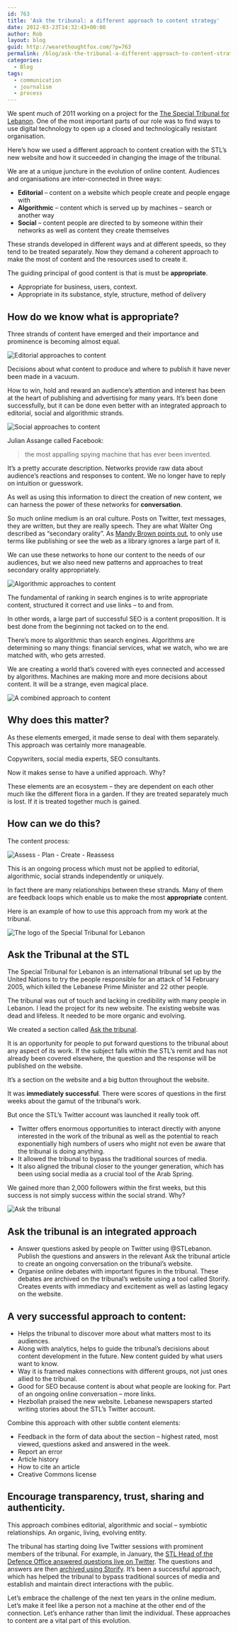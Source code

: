 ```yaml
---
id: 763
title: 'Ask the tribunal: a different approach to content strategy'
date: 2012-03-23T14:32:43+00:00
author: Rob
layout: blog
guid: http://wearethoughtfox.com/?p=763
permalink: /blog/ask-the-tribunal-a-different-approach-to-content-strategy/
categories:
  - Blog
tags:
  - communication
  - journalism
  - process
---
```

We spent much of 2011 working on a project for the [The Special Tribunal for Lebanon](http://www.stl-tsl.org/en). One of the most important parts of our role was to find ways to use digital technology to open up a closed and technologically resistant organisation.

Here&#8217;s how we used a different approach to content creation with the STL&#8217;s new website and how it succeeded in changing the image of the tribunal.

We are at a unique juncture in the evolution of online content. Audiences and organisations are inter-connected in three ways:

  * **Editorial** &#8211; content on a website which people create and people engage with
  * **Algorithmic** &#8211; content which is served up by machines &#8211; search or another way
  * **Social** &#8211; content people are directed to by someone within their networks as well as content they create themselves

These strands developed in different ways and at different speeds, so they tend to be treated separately. Now they demand a coherent approach to make the most of content and the resources used to create it.

The guiding principal of good content is that is must be **appropriate**.

  * Appropriate for business, users, context.
  * Appropriate in its substance, style, structure, method of delivery

## How do we know what is appropriate?

Three strands of content have emerged and their importance and prominence is becoming almost equal.

<img src="http://wearethoughtfox.com/site/wp-content/uploads/2015/12/presentation.018.jpg" alt="Editorial approaches to content" class="alignleft size-full wp-image-764" srcset="http://wearethoughtfox.com/site/wp-content/uploads/2015/12/presentation.018.jpg 580w, http://wearethoughtfox.com/site/wp-content/uploads/2015/12/presentation.018-160x120.jpg 160w, http://wearethoughtfox.com/site/wp-content/uploads/2015/12/presentation.018-400x300.jpg 400w" sizes="(max-width: 580px) 100vw, 580px" />

Decisions about what content to produce and where to publish it have never been made in a vacuum.

How to win, hold and reward an audience&#8217;s attention and interest has been at the heart of publishing and advertising for many years. It&#8217;s been done successfully, but it can be done even better with an integrated approach to editorial, social and algorithmic strands.

<img src="http://wearethoughtfox.com/site/wp-content/uploads/2015/12/presentation.019.jpg" alt="Social approaches to content" class="alignleft size-full wp-image-765" srcset="http://wearethoughtfox.com/site/wp-content/uploads/2015/12/presentation.019.jpg 580w, http://wearethoughtfox.com/site/wp-content/uploads/2015/12/presentation.019-160x120.jpg 160w, http://wearethoughtfox.com/site/wp-content/uploads/2015/12/presentation.019-400x300.jpg 400w" sizes="(max-width: 580px) 100vw, 580px" />

Julian Assange called Facebook:

> the most appalling spying machine that has ever been invented.

It&#8217;s a pretty accurate description. Networks provide raw data about audience&#8217;s reactions and responses to content. We no longer have to reply on intuition or guesswork.

As well as using this information to direct the creation of new content, we can harness the power of these networks for **conversation**.

So much online medium is an oral culture. Posts on Twitter, text messages, they are written, but they are really speech. They are what Walter Ong described as &#8220;secondary orality&#8221;. As [Mandy Brown points out](http://aworkinglibrary.com/library/book/orality_and_literacy/), to only use terms like publishing or see the web as a library ignores a large part of it.

We can use these networks to hone our content to the needs of our audiences, but we also need new patterns and approaches to treat secondary orality appropriately.

<img src="http://wearethoughtfox.com/site/wp-content/uploads/2015/12/presentation.020.jpg" alt="Algorithmic approaches to content" class="alignleft size-full wp-image-766" srcset="http://wearethoughtfox.com/site/wp-content/uploads/2015/12/presentation.020.jpg 580w, http://wearethoughtfox.com/site/wp-content/uploads/2015/12/presentation.020-160x120.jpg 160w, http://wearethoughtfox.com/site/wp-content/uploads/2015/12/presentation.020-400x300.jpg 400w" sizes="(max-width: 580px) 100vw, 580px" />

The fundamental of ranking in search engines is to write appropriate content, structured it correct and use links &#8211; to and from.

In other words, a large part of successful SEO is a content proposition. It is best done from the beginning not tacked on to the end.

There&#8217;s more to algorithmic than search engines. Algorithms are determining so many things: financial services, what we watch, who we are matched with, who gets arrested.

We are creating a world that&#8217;s covered with eyes connected and accessed by algorithms. Machines are making more and more decisions about content. It will be a strange, even magical place.

<img src="http://wearethoughtfox.com/site/wp-content/uploads/2015/12/presentation.021.jpg" alt="A combined approach to content" class="alignleft size-full wp-image-767" srcset="http://wearethoughtfox.com/site/wp-content/uploads/2015/12/presentation.021.jpg 580w, http://wearethoughtfox.com/site/wp-content/uploads/2015/12/presentation.021-160x120.jpg 160w, http://wearethoughtfox.com/site/wp-content/uploads/2015/12/presentation.021-400x300.jpg 400w" sizes="(max-width: 580px) 100vw, 580px" />

## Why does this matter?

As these elements emerged, it made sense to deal with them separately. This approach was certainly more manageable.

Copywriters, social media experts, SEO consultants.

Now it makes sense to have a unified approach. Why?

These elements are an ecosystem &#8211; they are dependent on each other much like the different flora in a garden. If they are treated separately much is lost. If it is treated together much is gained.

## How can we do this?

The content process:

<img src="http://wearethoughtfox.com/site/wp-content/uploads/2015/12/presentation.022.jpg" alt="Assess - Plan - Create - Reassess" class="alignleft size-full wp-image-768" srcset="http://wearethoughtfox.com/site/wp-content/uploads/2015/12/presentation.022.jpg 580w, http://wearethoughtfox.com/site/wp-content/uploads/2015/12/presentation.022-160x120.jpg 160w, http://wearethoughtfox.com/site/wp-content/uploads/2015/12/presentation.022-400x300.jpg 400w" sizes="(max-width: 580px) 100vw, 580px" />

This is an ongoing process which must not be applied to editorial, algorithmic, social strands independently or uniquely.

In fact there are many relationships between these strands. Many of them are feedback loops which enable us to make the most **appropriate** content.

Here is an example of how to use this approach from my work at the tribunal.

<img src="http://wearethoughtfox.com/site/wp-content/uploads/2015/12/presentation.023.jpg" alt="The logo of the Special Tribunal for Lebanon" class="alignleft size-full wp-image-769" srcset="http://wearethoughtfox.com/site/wp-content/uploads/2015/12/presentation.023.jpg 580w, http://wearethoughtfox.com/site/wp-content/uploads/2015/12/presentation.023-160x120.jpg 160w, http://wearethoughtfox.com/site/wp-content/uploads/2015/12/presentation.023-400x300.jpg 400w" sizes="(max-width: 580px) 100vw, 580px" />

## Ask the Tribunal at the STL

The Special Tribunal for Lebanon is an international tribunal set up by the United Nations to try the people responsible for an attack of 14 February 2005, which killed the Lebanese Prime Minister and 22 other people.

The tribunal was out of touch and lacking in credibility with many people in Lebanon. I lead the project for its new website. The existing website was dead and lifeless. It needed to be more organic and evolving.

We created a section called [Ask the tribunal](http://www.stl-tsl.org/en/ask-the-tribunal).

It is an opportunity for people to put forward questions to the tribunal about any aspect of its work. If the subject falls within the STL&#8217;s remit and has not already been covered elsewhere, the question and the response will be published on the website.

It&#8217;s a section on the website and a big button throughout the website.

It was **immediately successful**. There were scores of questions in the first weeks about the gamut of the tribunal&#8217;s work.

But once the STL&#8217;s Twitter account was launched it really took off.

  * Twitter offers enormous opportunities to interact directly with anyone interested in the work of the tribunal as well as the potential to reach exponentially high numbers of users who might not even be aware that the tribunal is doing anything.
  * It allowed the tribunal to bypass the traditional sources of media.
  * It also aligned the tribunal closer to the younger generation, which has been using social media as a crucial tool of the Arab Spring.

We gained more than 2,000 followers within the first weeks, but this success is not simply success within the social strand. Why?

<img src="http://wearethoughtfox.com/site/wp-content/uploads/2015/12/presentation.024.jpg" alt="Ask the tribunal" class="alignleft size-full wp-image-770" srcset="http://wearethoughtfox.com/site/wp-content/uploads/2015/12/presentation.024.jpg 580w, http://wearethoughtfox.com/site/wp-content/uploads/2015/12/presentation.024-160x120.jpg 160w, http://wearethoughtfox.com/site/wp-content/uploads/2015/12/presentation.024-400x300.jpg 400w" sizes="(max-width: 580px) 100vw, 580px" />

## Ask the tribunal is an integrated approach

  * Answer questions asked by people on Twitter using @STLebanon. Publish the questions and answers in the relevant Ask the tribunal article to create an ongoing conversation on the tribunal&#8217;s website.
  * Organise online debates with important figures in the tribunal. These debates are archived on the tribunal&#8217;s website using a tool called Storify. Creates events with immediacy and excitement as well as lasting legacy on the website.

## A very successful approach to content:

  * Helps the tribunal to discover more about what matters most to its audiences.
  * Along with analytics, helps to guide the tribunal&#8217;s decisions about content development in the future. New content guided by what users want to know.
  * Way it is framed makes connections with different groups, not just ones allied to the tribunal.
  * Good for SEO because content is about what people are looking for. Part of an ongoing online conversation &#8211; more links.
  * Hezbollah praised the new website. Lebanese newspapers started writing stories about the STL&#8217;s Twitter account.

Combine this approach with other subtle content elements:

  * Feedback in the form of data about the section &#8211; highest rated, most viewed, questions asked and answered in the week.
  * Report an error
  * Article history
  * How to cite an article
  * Creative Commons license

## Encourage transparency, trust, sharing and authenticity.

This approach combines editorial, algorithmic and social &#8211; symbiotic relationships. An organic, living, evolving entity.

The tribunal has starting doing live Twitter sessions with prominent members of the tribunal. For example, in January, the [STL Head of the Defence Office answered questions live on Twitter](http://www.stl-tsl.org/en/news-and-press/press-releases/1358-18-01-2012-stl-head-of-the-defence-office-to-answer-questions-live-on-twitter). The questions and answers are then [archived using Storify](https://storify.com/stlebanon). It&#8217;s been a successful approach, which has helped the tribunal to bypass traditional sources of media and establish and maintain direct interactions with the public.

Let&#8217;s embrace the challenge of the next ten years in the online medium. Let&#8217;s make it feel like a person not a machine at the other end of the connection. Let&#8217;s enhance rather than limit the individual. These approaches to content are a vital part of this evolution.
